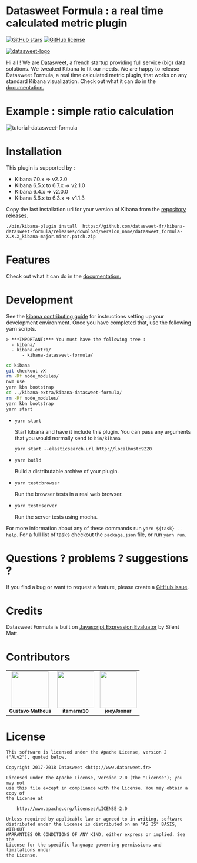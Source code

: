 # Datasweet Formula : a real time calculated metric plugin
[![GitHub stars](https://img.shields.io/github/stars/datasweet/kibana-datasweet-formula.svg)](https://github.com/datasweet/kibana-datasweet-formula/stargazers)
[![GitHub license](https://img.shields.io/github/license/datasweet/kibana-datasweet-formula.svg)](https://github.com/datasweet/kibana-datasweet-formula/blob/master/LICENSE)

[![datasweet-logo](docs/img/datasweet.png)](http://www.datasweet.fr)

Hi all !
We are Datasweet, a french startup providing full service (big) data solutions. We tweaked Kibana to fit our needs. We are happy to release Datasweet Formula, a real time calculated metric plugin, that works on any standard Kibana visualization. Check out what it can do in the [documentation.](http://www.datasweet.fr/datasweet-formula/)

# Example : simple ratio calculation

![tutorial-datasweet-formula](docs/img/tutorial-datasweet-formula.gif)

# Installation
This plugin is supported by :
 - Kibana 7.0.x => v2.2.0
 - Kibana 6.5.x to 6.7.x => v2.1.0
 - Kibana 6.4.x => v2.0.0
 - Kibana 5.6.x to 6.3.x => v1.1.3


Copy the last installation url for your version of Kibana from the [repository releases](https://github.com/datasweet/kibana-datasweet-formula/releases/latest).
```
./bin/kibana-plugin install  https://github.com/datasweet-fr/kibana-datasweet-formula/releases/download/version_name/datasweet_formula-X.X.X_kibana-major.minor.patch.zip
```

# Features
Check out what it can do in the [documentation.](http://www.datasweet.fr/datasweet-formula/)

# Development

See the [kibana contributing guide](https://github.com/elastic/kibana/blob/master/CONTRIBUTING.md) for instructions setting up your development environment. Once you have completed that, use the following yarn scripts.

    > ***IMPORTANT:*** You must have the following tree :
      - kibana/
      - kibana-extra/
          - kibana-datasweet-formula/

  ```bash
  cd kibana
  git checkout vX
  rm -Rf node_modules/
  nvm use
  yarn kbn bootstrap
  cd ../kibana-extra/kibana-datasweet-formula/
  rm -Rf node_modules/
  yarn kbn bootstrap
  yarn start
  ```

  - `yarn start`

    Start kibana and have it include this plugin. You can pass any arguments that you would normally send to `bin/kibana`

      ```
      yarn start --elasticsearch.url http://localhost:9220
      ```

  - `yarn build`

    Build a distributable archive of your plugin.

  - `yarn test:browser`

    Run the browser tests in a real web browser.

  - `yarn test:server`

    Run the server tests using mocha.

For more information about any of these commands run `yarn ${task} --help`. For a full list of tasks checkout the `package.json` file, or run `yarn run`.

# Questions ? problems ? suggestions ?
If you find a bug or want to request a feature, please create a [GitHub Issue](https://github.com/datasweet/kibana-datasweet-formula/issues/new).

# Credits
Datasweet Formula is built on [Javascript Expression Evaluator](https://silentmatt.com/javascript-expression-evaluator/) by Silent Matt.

# Contributors
<table>
 <tr>
  <td align="center"><a href="https://github.com/gmatheus"><img src="https://avatars0.githubusercontent.com/u/16384428?s=100&v=4" width="100" /><br><sub><b>Gustavo Matheus</b></a></td>
  <td align="center"><a href="https://github.com/itamarm10"><img src="https://avatars0.githubusercontent.com/u/41620871?s=100&v=4" width="100"/><br /><sub><b>itamarm10</b></sub></a></td>
  <td align="center"><a href="https://github.com/joeyJsonar"><img src="https://avatars0.githubusercontent.com/u/33907626?s=100&v=4" width="100"/><br /><sub><b>joeyJsonar</b></sub></a></td>
 </tr>
</table>

# License
```
This software is licensed under the Apache License, version 2 ("ALv2"), quoted below.

Copyright 2017-2018 Datasweet <http://www.datasweet.fr>

Licensed under the Apache License, Version 2.0 (the "License"); you may not
use this file except in compliance with the License. You may obtain a copy of
the License at

    http://www.apache.org/licenses/LICENSE-2.0

Unless required by applicable law or agreed to in writing, software
distributed under the License is distributed on an "AS IS" BASIS, WITHOUT
WARRANTIES OR CONDITIONS OF ANY KIND, either express or implied. See the
License for the specific language governing permissions and limitations under
the License.
```
